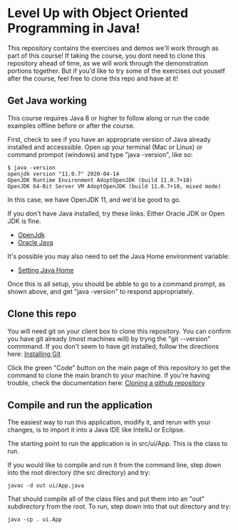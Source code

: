 # Level Up with Object Oriented Programming in Java!

This repository contains the exercises and demos we'll work through as part of this course!   If taking the course, you dont need to clone this repository ahead of time, as we will work through the demonstration portions together.  But if you'd like to try some of the exercises out youself after the course, feel free to clone this repo and have at it!

## Get Java working

This course requires Java 8 or higher to follow along or run the code examples offline before or after the course.

First, check to see if you have an appropriate version of Java already installed and accesssible.  Open up your terminal (Mac or Linux) or command prompot (windows) and type "java -version", like so:

```
$ java -version
openjdk version "11.0.7" 2020-04-14
OpenJDK Runtime Environment AdoptOpenJDK (build 11.0.7+10)
OpenJDK 64-Bit Server VM AdoptOpenJDK (build 11.0.7+10, mixed mode)
```
In this case, we have OpenJDK 11, and we'd be good to go.

If you don't have Java installed, try these links.  Either Oracle JDK or Open JDK is fine.

* [OpenJdk](https://openjdk.java.net/install/index.html)
* [Oracle Java](https://www.java.com/en/download/help/download_options.html)

It's possible you may also need to set the Java Home environment variable:

* [Setting Java Home](https://www.baeldung.com/java-home-on-windows-7-8-10-mac-os-x-linux)

Once this is all setup, you should be abble to go to a command prompt, as shown above, and get "java -version" to respond appropriately.

## Clone this repo

You will need git on your client box to clone this repository.  You can confirm you have git already (most machines will) by tryng the "git --version" commmand.  If you don't seem to have git installed, follow the directions here: [Installing Git](https://git-scm.com/book/en/v2/Getting-Started-Installing-Git)

Click the green "Code" button on the main page of this repository to get the command to clone the main branch to your machine.  If you're having trouble, check the documentation here:  [Cloning a github repository](https://docs.github.com/en/github/creating-cloning-and-archiving-repositories/cloning-a-repository-from-github/cloning-a-repository)

## Compile and run the application

The easiest way to run this application, modify it, and rerun with your changes, is to import it into a Java IDE like IntelliJ or Eclipse.

The starting point to run the application is in src/ui/App.  This is the class to run.

If you would like to compile and run it from the command line, step down into the root directory (the src directory) and try:

```
javac -d out ui/App.java
```
That should compile all of the class files and put them into an "out" subdirectory from the root.  To run, step down into that out directory and try: 

```
java -cp . ui.App
```